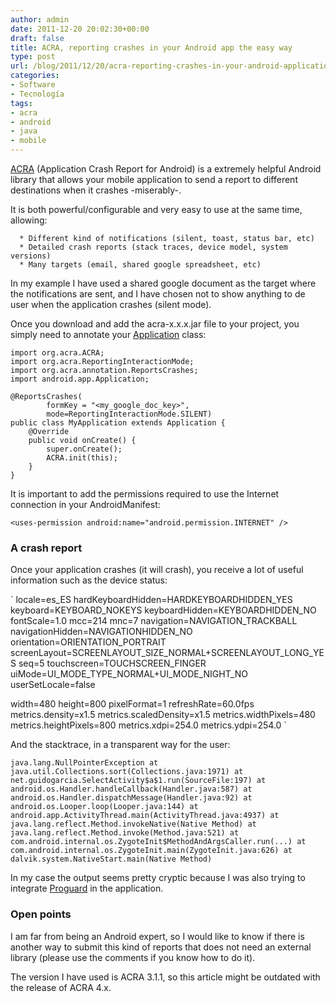 ```yaml
---
author: admin
date: 2011-12-20 20:02:30+00:00
draft: false
title: ACRA, reporting crashes in your Android app the easy way
type: post
url: /blog/2011/12/20/acra-reporting-crashes-in-your-android-application-the-easy-way/
categories:
- Software
- Tecnología
tags:
- acra
- android
- java
- mobile
---
```


[ACRA](http://code.google.com/p/acra/) (Application Crash Report for Android) is a extremely helpful Android library that allows your mobile application to send a report to different destinations when it crashes -miserably-.

It is both powerful/configurable and very easy to use at the same time, allowing:



	  * Different kind of notifications (silent, toast, status bar, etc)
	  * Detailed crash reports (stack traces, device model, system versions)
	  * Many targets (email, shared google spreadsheet, etc)


In my example I have used a shared google document as the target where the notifications are sent, and I have chosen not to show anything to de user when the application crashes (silent mode).

Once you download and add the acra-x.x.x.jar file to your project, you simply need to annotate your [Application](http://developer.android.com/reference/android/app/Application.html) class:


    
    
    import org.acra.ACRA;
    import org.acra.ReportingInteractionMode;
    import org.acra.annotation.ReportsCrashes;
    import android.app.Application;
    
    @ReportsCrashes(
    		formKey = "<my_google_doc_key>",
    		mode=ReportingInteractionMode.SILENT)
    public class MyApplication extends Application {
    	@Override
    	public void onCreate() {
    		super.onCreate();		
    		ACRA.init(this);
    	}
    }
    



It is important to add the permissions required to use the Internet connection in your AndroidManifest:


    
    
    <uses-permission android:name="android.permission.INTERNET" />
    





### A crash report



Once your application crashes (it will crash), you receive a lot of useful information such as the device status:

`
locale=es_ES
hardKeyboardHidden=HARDKEYBOARDHIDDEN_YES
keyboard=KEYBOARD_NOKEYS
keyboardHidden=KEYBOARDHIDDEN_NO
fontScale=1.0
mcc=214
mnc=7
navigation=NAVIGATION_TRACKBALL
navigationHidden=NAVIGATIONHIDDEN_NO
orientation=ORIENTATION_PORTRAIT
screenLayout=SCREENLAYOUT_SIZE_NORMAL+SCREENLAYOUT_LONG_YES
seq=5
touchscreen=TOUCHSCREEN_FINGER
uiMode=UI_MODE_TYPE_NORMAL+UI_MODE_NIGHT_NO
userSetLocale=false

width=480
height=800
pixelFormat=1
refreshRate=60.0fps
metrics.density=x1.5
metrics.scaledDensity=x1.5
metrics.widthPixels=480
metrics.heightPixels=800
metrics.xdpi=254.0
metrics.ydpi=254.0
`

And the stacktrace, in a transparent way for the user:

`
java.lang.NullPointerException
	at java.util.Collections.sort(Collections.java:1971)
	at net.guidogarcia.SelectActivity$a$1.run(SourceFile:197)
	at android.os.Handler.handleCallback(Handler.java:587)
	at android.os.Handler.dispatchMessage(Handler.java:92)
	at android.os.Looper.loop(Looper.java:144)
	at android.app.ActivityThread.main(ActivityThread.java:4937)
	at java.lang.reflect.Method.invokeNative(Native Method)
	at java.lang.reflect.Method.invoke(Method.java:521)
	at com.android.internal.os.ZygoteInit$MethodAndArgsCaller.run(...)
	at com.android.internal.os.ZygoteInit.main(ZygoteInit.java:626)
	at dalvik.system.NativeStart.main(Native Method)
`

In my case the output seems pretty cryptic because I was also trying to integrate [Proguard](http://proguard.sourceforge.net/) in the application.



### Open points


I am far from being an Android expert, so I would like to know if there is another way to submit this kind of reports that does not need an external library (please use the comments if you know how to do it).

The version I have used is ACRA 3.1.1, so this article might be outdated with the release of ACRA 4.x.
